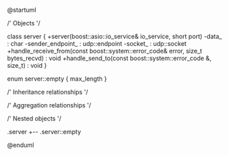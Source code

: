 @startuml





/' Objects '/

class server {
	+server(boost::asio::io_service& io_service, short port)
	-data_ : char
	-sender_endpoint_ : udp::endpoint
	-socket_ : udp::socket
	+handle_receive_from(const boost::system::error_code& error, size_t bytes_recvd) : void
	+handle_send_to(const boost::system::error_code &, size_t) : void
}


enum server::empty {
	max_length
}





/' Inheritance relationships '/




/' Aggregation relationships '/





/' Nested objects '/

.server +-- .server::empty




@enduml
